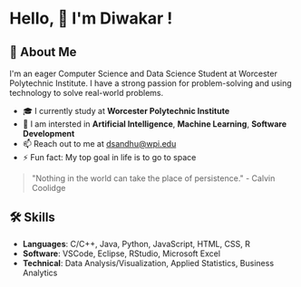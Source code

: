 # Hello, 👋 I'm Diwakar ! 

## 🌱 About Me

I'm an eager Computer Science and Data Science Student at Worcester Polytechnic Institute. I have a strong passion for problem-solving and using technology to solve real-world problems.

- 🎓 I currently study at **Worcester Polytechnic Institute**
- 🤖 I am intersted in **Artificial Intelligence**, **Machine Learning**, **Software Development**
- 📫 Reach out to me at [dsandhu@wpi.edu](mailto:dsandhu@wpi.edu)
- ⚡ Fun fact: My top goal in life is to go to space
> "Nothing in the world can take the place of persistence." - Calvin Coolidge

## 🛠 Skills

- **Languages**: C/C++, Java, Python, JavaScript, HTML, CSS, R
- **Software**: VSCode, Eclipse, RStudio, Microsoft Excel
- **Technical**: Data Analysis/Visualization, Applied Statistics, Business Analytics
